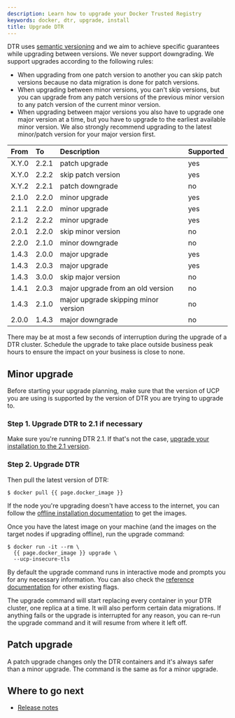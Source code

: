 ```yaml
---
description: Learn how to upgrade your Docker Trusted Registry
keywords: docker, dtr, upgrade, install
title: Upgrade DTR
---
```


DTR uses [semantic versioning](http://semver.org/) and we aim to achieve specific
guarantees while upgrading between versions. We never support downgrading. We
support upgrades according to the following rules:

* When upgrading from one patch version to another you can skip patch versions
  because no data migration is done for patch versions.
* When upgrading between minor versions, you can't skip versions, but you can
  upgrade from any patch versions of the previous minor version to any patch
  version of the current minor version.
* When upgrading between major versions you also have to upgrade one major
  version at a time, but you have to upgrade to the earliest available minor
  version. We also strongly recommend upgrading to the latest minor/patch
  version for your major version first.

|From| To| Description| Supported|
|:----|:---|:------------|----------|
| X.Y.0 | 2.2.1 | patch upgrade | yes |
| X.Y.0 | 2.2.2 | skip patch version | yes |
| X.Y.2 | 2.2.1 | patch downgrade | no |
| 2.1.0 | 2.2.0 | minor upgrade | yes |
| 2.1.1 | 2.2.0 | minor upgrade | yes |
| 2.1.2 | 2.2.2 | minor upgrade | yes |
| 2.0.1 | 2.2.0 | skip minor version | no |
| 2.2.0 | 2.1.0 | minor downgrade | no |
| 1.4.3 | 2.0.0 | major upgrade | yes |
| 1.4.3 | 2.0.3 | major upgrade | yes |
| 1.4.3 | 3.0.0 | skip major version | no |
| 1.4.1 | 2.0.3 | major upgrade from an old version | no |
| 1.4.3 | 2.1.0 | major upgrade skipping minor version | no |
| 2.0.0 | 1.4.3 | major downgrade | no |

There may be at most a few seconds of interruption during the upgrade of a
DTR cluster. Schedule the upgrade to take place outside business peak hours
to ensure the impact on your business is close to none.

## Minor upgrade

Before starting your upgrade planning, make sure that the version of UCP you are
using is supported by the version of DTR you are trying to upgrade to. <!--(TODO:
link to the compatibility matrix)-->

### Step 1. Upgrade DTR to 2.1 if necessary

Make sure you're running DTR 2.1. If that's not the case, [upgrade your installation to the 2.1 version](/datacenter/dtr/2.1/guides/install/upgrade/.md).

### Step 2. Upgrade DTR

Then pull the latest version of DTR:

```none
$ docker pull {{ page.docker_image }}
```

If the node you're upgrading doesn't have access to the internet, you can
follow the [offline installation documentation](../install/install-offline.md)
to get the images.

Once you have the latest image on your machine (and the images on the target
nodes if upgrading offline), run the upgrade command:

```none
$ docker run -it --rm \
  {{ page.docker_image }} upgrade \
  --ucp-insecure-tls
```

By default the upgrade command runs in interactive mode and prompts you for
any necessary information. You can also check the
[reference documentation](../../../reference/cli/index.md) for other existing flags.

The upgrade command will start replacing every container in your DTR cluster,
one replica at a time. It will also perform certain data migrations. If anything
fails or the upgrade is interrupted for any reason, you can re-run the upgrade
command and it will resume from where it left off.

## Patch upgrade

A patch upgrade changes only the DTR containers and it's always safer than a minor
upgrade. The command is the same as for a minor upgrade.

## Where to go next

* [Release notes](release-notes.md)
